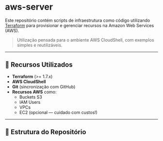 # aws-server

Este repositório contém scripts de infraestrutura como código utilizando [Terraform](https://www.terraform.io/) para provisionar e gerenciar recursos na Amazon Web Services (AWS).

> Utilização pensada para o ambiente AWS CloudShell, com exemplos simples e reutilizáveis.

---

## 🔧 Recursos Utilizados

- **Terraform** (>= 1.7.x)
- **AWS CloudShell**
- **Git** (sincronização com GitHub)
- **Recursos AWS** como:
  - Buckets S3
  - IAM Users
  - VPCs
  - EC2 (opcional — cuidado com custos!)

---

## 📁 Estrutura do Repositório

